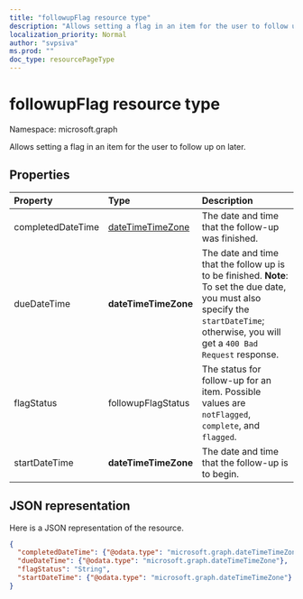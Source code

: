 ```yaml
---
title: "followupFlag resource type"
description: "Allows setting a flag in an item for the user to follow up on later. "
localization_priority: Normal
author: "svpsiva"
ms.prod: ""
doc_type: resourcePageType
---
```


# followupFlag resource type

Namespace: microsoft.graph


Allows setting a flag in an item for the user to follow up on later.

## Properties
| Property	   | Type	|Description|
|:---------------|:--------|:----------|
|completedDateTime|[dateTimeTimeZone](datetimetimezone.md)|The date and time that the follow-up was finished.|
|dueDateTime|**dateTimeTimeZone**|The date and time that the follow up is to be finished. **Note**: To set the due date, you must also specify the `startDateTime`; otherwise, you will get a `400 Bad Request` response.|
|flagStatus|followupFlagStatus|The status for follow-up for an item. Possible values are `notFlagged`, `complete`, and `flagged`.|
|startDateTime|**dateTimeTimeZone**|The date and time that the follow-up is to begin.|

## JSON representation

Here is a JSON representation of the resource.

<!-- {
  "blockType": "resource",
  "optionalProperties": [

  ],
  "@odata.type": "microsoft.graph.followupFlag"
}-->

```json
{
  "completedDateTime": {"@odata.type": "microsoft.graph.dateTimeTimeZone"},
  "dueDateTime": {"@odata.type": "microsoft.graph.dateTimeTimeZone"},
  "flagStatus": "String",
  "startDateTime": {"@odata.type": "microsoft.graph.dateTimeTimeZone"}
}

```

<!-- uuid: 8fcb5dbc-d5aa-4681-8e31-b001d5168d79
2015-10-25 14:57:30 UTC -->
<!-- {
  "type": "#page.annotation",
  "description": "followupFlag resource",
  "keywords": "",
  "section": "documentation",
  "tocPath": ""
}-->

